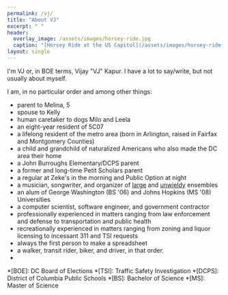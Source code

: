 ```yaml
---
permalink: /vj/
title: "About VJ"
excerpt: " "
header:
  overlay_image: /assets/images/horsey-ride.jpg
  caption: "[Horsey Ride at the US Capitol](/assets/images/horsey-ride.jpg)"
layout: single
---
```

I'm VJ or, in BOE terms, Vijay "VJ" Kapur. I have a lot to say/write, but not usually about myself.

I am, in no particular order and among other things:
- parent to Melina, 5
- spouse to Kelly
- human caretaker to dogs Milo and Leela
- an eight-year resident of 5C07
- a lifelong resident of the metro area (born in Arlington, raised in Fairfax and Montgomery Counties)
- a child and grandchild of naturalized Americans who also made the DC area their home
- a John Burroughs Elementary/DCPS parent
- a former and long-time Petit Scholars parent
- a regular at Zeke's in the morning and Public Option at night
- a musician, songwriter, and organizer of [large](https://strangevictories.bandcamp.com/) and [unwieldy](https://thecascade.bandcamp.com/) ensembles
- an alum of George Washington (BS '06) and Johns Hopkins (MS '08) Universities
- a computer scientist, software engineer, and government contractor
- professionally experienced in matters ranging from law enforcement and defense to transportation and public health
- recreationally experienced in matters ranging from zoning and liquor licensing to incessant 311 and TSI requests
- always the first person to make a spreadsheet
- a walker, transit rider, biker, and driver, in that order.
- 

*[BOE]: DC Board of Elections
*[TSI]: Traffic Safety Investigation
*[DCPS]: District of Columbia Public Schools
*[BS]: Bachelor of Science
*[MS]: Master of Science
